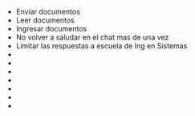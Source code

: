 
- Enviar documentos
- Leer documentos
- Ingresar documentos
- No volver a saludar en el chat mas de una vez
- Limitar las respuestas a escuela de Ing en Sistemas
- 
- 
- 
- 
- 
- 
- 














